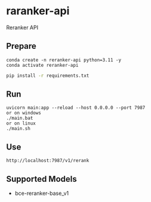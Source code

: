# raranker-api
Reranker API

## Prepare

```
conda create -n reranker-api python=3.11 -y
conda activate reranker-api
```

```bash
pip install -r requirements.txt
```

## Run

```
uvicorn main:app --reload --host 0.0.0.0 --port 7987
or on windows
./main.bat
or on linux
./main.sh
```

## Use

```
http://localhost:7987/v1/rerank
```

## Supported Models

- bce-reranker-base_v1
